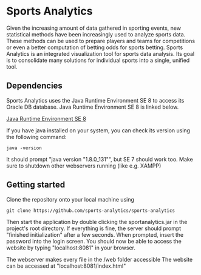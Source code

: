 # Sports Analytics
Given the increasing amount of data gathered in sporting events, new statistical methods have been increasingly used to analyze sports data. These methods can be used to prepare players and teams for competitions or even a better computation of betting odds for sports betting. Sports Analytics is an integrated visualization tool for sports data analysis. Its goal is to consolidate many solutions for individual sports into a single, unified tool.

## Dependencies
Sports Analytics uses the Java Runtime Environment SE 8 to access its Oracle DB database. Java Runtime Environment SE 8 is linked below. 

[Java Runtime Environment SE 8](https://www.oracle.com/technetwork/java/javase/downloads/jre8-downloads-2133155.html)

If you have java installed on your system, you can check its version using the following command:

```
java -version
```

It should prompt "java version "1.8.0_131"", but SE 7 should work too. Make sure to shutdown other webservers running (like e.g. XAMPP)

## Getting started
Clone the repository onto your local machine using

```
git clone https://github.com/sports-analytics/sports-analytics
```

Then start the application by double clicking the sportanalytics.jar in the project's root directory. If everything is fine, the server should prompt "finished initialization" after a few seconds. When prompted, insert the password into the login screen. You should now be able to access the website by typing "localhost:8081" in your browser.

The webserver makes every file in the /web folder accessible
The website can be accessed at "localhost:8081/index.html"
